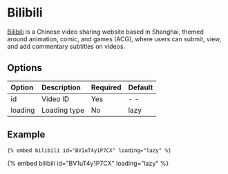 # Bilibili

[Bilibili](https://www.bilibili.com) is a Chinese video sharing website based in Shanghai, themed around animation, comic, and games (ACG), where users can submit, view, and add commentary subtitles on videos.

## Options

| Option  | Description  | Required | Default |
| :------ | :----------- | :------- | :------ |
| id      | Video ID     | Yes      | - -     |
| loading | Loading type | No       | lazy    |

## Example

<!-- embed ignore begin -->

```text
{% embed bilibili id="BV1uT4y1P7CX" loading="lazy" %}
```

<!-- embed ignore end -->

{% embed bilibili id="BV1uT4y1P7CX" loading="lazy" %}
